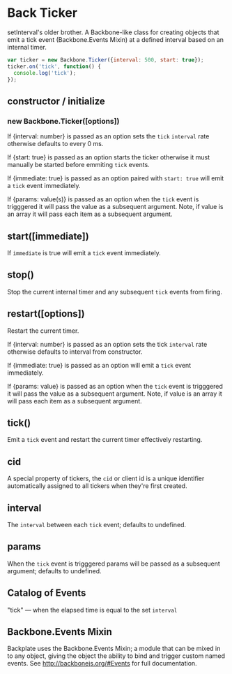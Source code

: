 # Back Ticker

setInterval's older brother. A Backbone-like class for creating objects that emit a tick event (Backbone.Events Mixin) at a defined interval based on an internal timer.

```js
var ticker = new Backbone.Ticker({interval: 500, start: true});
ticker.on('tick', function() {
  console.log('tick');
});
```

## constructor / initialize
### new Backbone.Ticker([options])

If {interval: number} is passed as an option sets the `tick` `interval` rate otherwise defaults to every 0 ms.

If {start: true} is passed as an option starts the ticker otherwise it must manually be started before emmiting `tick` events.

If {immediate: true} is passed as an option paired with `start: true` will emit a `tick` event immediately.

If {params: value(s)} is passed as an option when the `tick` event is trigggered it will pass the value as a subsequent argument. Note, if value is an array it will pass each item as a subsequent argument.

## start([immediate])

If `immediate` is true will emit a `tick` event immediately.

## stop()

Stop the current internal timer and any subsequent `tick` events from firing.

## restart([options])

Restart the current timer.

If {interval: number} is passed as an option sets the tick `interval` rate otherwise defaults to interval from constructor.

If {immediate: true} is passed as an option will emit a `tick` event immediately.

If {params: value} is passed as an option when the `tick` event is trigggered it will pass the value as a subsequent argument. Note, if value is an array it will pass each item as a subsequent argument.

## tick()

Emit a `tick` event and restart the current timer effectively restarting.

## cid
A special property of tickers, the `cid` or client id is a unique identifier automatically assigned to all tickers when they're first created.

## interval
The `interval` between each `tick` event; defaults to undefined.

## params
When the `tick` event is trigggered params will be passed as a subsequent argument; defaults to undefined.

## Catalog of Events
"tick" — when the elapsed time is equal to the set `interval`

## Backbone.Events Mixin
Backplate uses the Backbone.Events Mixin; a module that can be mixed in to any object, giving the object the ability to bind and trigger custom named events. 
See http://backbonejs.org/#Events for full documentation.

